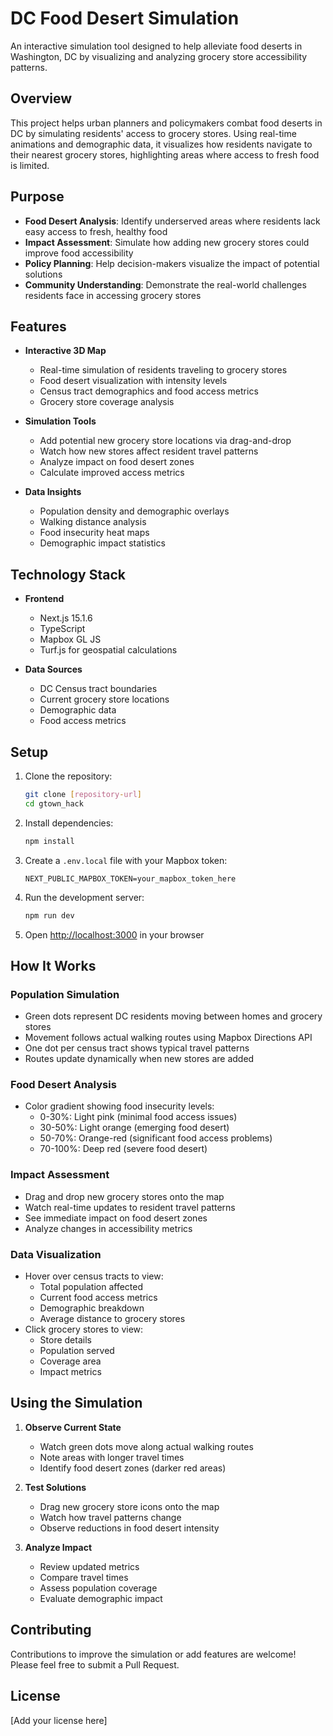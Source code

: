 # DC Food Desert Simulation

An interactive simulation tool designed to help alleviate food deserts in Washington, DC by visualizing and analyzing grocery store accessibility patterns.

## Overview

This project helps urban planners and policymakers combat food deserts in DC by simulating residents' access to grocery stores. Using real-time animations and demographic data, it visualizes how residents navigate to their nearest grocery stores, highlighting areas where access to fresh food is limited.

## Purpose

- **Food Desert Analysis**: Identify underserved areas where residents lack easy access to fresh, healthy food
- **Impact Assessment**: Simulate how adding new grocery stores could improve food accessibility
- **Policy Planning**: Help decision-makers visualize the impact of potential solutions
- **Community Understanding**: Demonstrate the real-world challenges residents face in accessing grocery stores

## Features

- **Interactive 3D Map**

  - Real-time simulation of residents traveling to grocery stores
  - Food desert visualization with intensity levels
  - Census tract demographics and food access metrics
  - Grocery store coverage analysis

- **Simulation Tools**

  - Add potential new grocery store locations via drag-and-drop
  - Watch how new stores affect resident travel patterns
  - Analyze impact on food desert zones
  - Calculate improved access metrics

- **Data Insights**
  - Population density and demographic overlays
  - Walking distance analysis
  - Food insecurity heat maps
  - Demographic impact statistics

## Technology Stack

- **Frontend**

  - Next.js 15.1.6
  - TypeScript
  - Mapbox GL JS
  - Turf.js for geospatial calculations

- **Data Sources**
  - DC Census tract boundaries
  - Current grocery store locations
  - Demographic data
  - Food access metrics

## Setup

1. Clone the repository:

   ```bash
   git clone [repository-url]
   cd gtown_hack
   ```

2. Install dependencies:

   ```bash
   npm install
   ```

3. Create a `.env.local` file with your Mapbox token:

   ```
   NEXT_PUBLIC_MAPBOX_TOKEN=your_mapbox_token_here
   ```

4. Run the development server:

   ```bash
   npm run dev
   ```

5. Open [http://localhost:3000](http://localhost:3000) in your browser

## How It Works

### Population Simulation

- Green dots represent DC residents moving between homes and grocery stores
- Movement follows actual walking routes using Mapbox Directions API
- One dot per census tract shows typical travel patterns
- Routes update dynamically when new stores are added

### Food Desert Analysis

- Color gradient showing food insecurity levels:
  - 0-30%: Light pink (minimal food access issues)
  - 30-50%: Light orange (emerging food desert)
  - 50-70%: Orange-red (significant food access problems)
  - 70-100%: Deep red (severe food desert)

### Impact Assessment

- Drag and drop new grocery stores onto the map
- Watch real-time updates to resident travel patterns
- See immediate impact on food desert zones
- Analyze changes in accessibility metrics

### Data Visualization

- Hover over census tracts to view:
  - Total population affected
  - Current food access metrics
  - Demographic breakdown
  - Average distance to grocery stores
- Click grocery stores to view:
  - Store details
  - Population served
  - Coverage area
  - Impact metrics

## Using the Simulation

1. **Observe Current State**

   - Watch green dots move along actual walking routes
   - Note areas with longer travel times
   - Identify food desert zones (darker red areas)

2. **Test Solutions**

   - Drag new grocery store icons onto the map
   - Watch how travel patterns change
   - Observe reductions in food desert intensity

3. **Analyze Impact**
   - Review updated metrics
   - Compare travel times
   - Assess population coverage
   - Evaluate demographic impact

## Contributing

Contributions to improve the simulation or add features are welcome! Please feel free to submit a Pull Request.

## License

[Add your license here]
